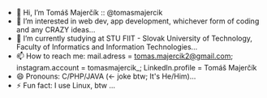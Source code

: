 - 👋 Hi, I’m Tomáš Majerčík :: @tomasmajercik
- 👀 I’m interested in web dev, app development, whichever form of coding and any CRAZY ideas...
- 🌱 I’m currently studying at STU FIIT - Slovak University of Technology, Faculty of Informatics and Information Technologies...
- 📫 How to reach me: mail.adress = tomas.majercik2@gmail.com; instagram.account = tomasmajercik_; LinkedIn.profile = Tomáš Majerčík
- 😄 Pronouns: C/PHP/JAVA (<- joke btw; It's He/Him)...
- ⚡ Fun fact: I use Linux, btw ...

<!---
tomasmajercik/tomasmajercik is a ✨ special ✨ repository because its `README.md` (this file) appears on your GitHub profile.
You can click the Preview link to take a look at your changes.
--->
